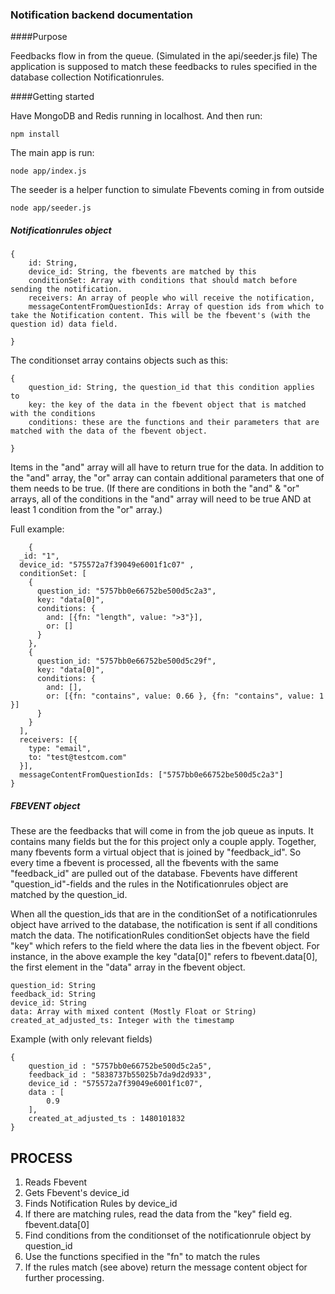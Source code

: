 ### Notification backend documentation

####Purpose

Feedbacks flow in from the queue. (Simulated in the api/seeder.js file)
The application is supposed to match these feedbacks to rules specified in the database collection Notificationrules.

####Getting started

Have MongoDB and Redis running in localhost. And then run:

	npm install

The main app is run:

	node app/index.js

The seeder is a helper function to simulate Fbevents coming in from outside

	node app/seeder.js


##### Notificationrules object

	{
		id: String,
		device_id: String, the fbevents are matched by this
		conditionSet: Array with conditions that should match before sending the notification.
		receivers: An array of people who will receive the notification,
		messageContentFromQuestionIds: Array of question ids from which to take the Notification content. This will be the fbevent's (with the question id) data field.

	}


The conditionset array contains objects such as this:

	{
		question_id: String, the question_id that this condition applies to
		key: the key of the data in the fbevent object that is matched with the conditions
		conditions: these are the functions and their parameters that are matched with the data of the fbevent object.

	}

Items in the "and" array will all have to return true for the data. In addition to the "and" array, the "or" array can contain additional parameters that one of them needs to be true. (If there are conditions in both the "and" & "or" arrays, all of the conditions in the "and" array will need to be true AND at least 1 condition from the "or" array.)

Full example:


	    {
      _id: "1",
      device_id: "575572a7f39049e6001f1c07" ,
      conditionSet: [
        {
          question_id: "5757bb0e66752be500d5c2a3",
          key: "data[0]",
          conditions: {
            and: [{fn: "length", value: ">3"}],
            or: []
          }
        },
        {
          question_id: "5757bb0e66752be500d5c29f",
          key: "data[0]",
          conditions: {
            and: [],
            or: [{fn: "contains", value: 0.66 }, {fn: "contains", value: 1 }]
          }
        }
      ],
      receivers: [{
        type: "email",
        to: "test@testcom.com"
      }],
      messageContentFromQuestionIds: ["5757bb0e66752be500d5c2a3"]
    }

##### FBEVENT object

These are the feedbacks that will come in from the job queue as inputs.
It contains many fields but the for this project only a couple apply.
Together, many fbevents form a virtual object that is joined by "feedback_id". So every time a fbevent is processed, all the fbevents with the same "feedback_id" are pulled out of the database. Fbevents have different "question_id"-fields and the rules in the Notificationrules object are matched by the question_id.

When all the question_ids that are in the conditionSet of a notificationrules object have arrived to the database, the notification is sent if all conditions match the data. The notificationRules conditionSet objects have the field "key" which refers to the field where the data lies in the fbevent object. For instance, in the above example the key "data[0]" refers to fbevent.data[0], the first element in the "data" array in the fbevent object.

	question_id: String
	feedback_id: String
	device_id: String
	data: Array with mixed content (Mostly Float or String)
	created_at_adjusted_ts: Integer with the timestamp

Example (with only relevant fields)

	{
   	 	question_id : "5757bb0e66752be500d5c2a5",
    	feedback_id : "5838737b55025b7da9d2d933",
	    device_id : "575572a7f39049e6001f1c07",
    	data : [
        	0.9
	    ],
    	created_at_adjusted_ts : 1480101832
    }

## PROCESS

1. Reads Fbevent
2. Gets Fbevent's device_id
3. Finds Notification Rules by device_id
4. If there are matching rules, read the data from the "key" field
		eg. fbevent.data[0]
5. Find conditions from the conditionset of the notificationrule object by question_id
6. Use the functions specified in the "fn" to match the rules
7. If the rules match (see above) return the message content object for further processing.
